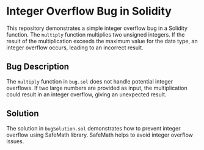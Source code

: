 # Integer Overflow Bug in Solidity

This repository demonstrates a simple integer overflow bug in a Solidity function. The `multiply` function multiplies two unsigned integers. If the result of the multiplication exceeds the maximum value for the data type, an integer overflow occurs, leading to an incorrect result.

## Bug Description

The `multiply` function in `bug.sol` does not handle potential integer overflows. If two large numbers are provided as input, the multiplication could result in an integer overflow, giving an unexpected result.

## Solution

The solution in `bugSolution.sol` demonstrates how to prevent integer overflow using SafeMath library. SafeMath helps to avoid integer overflow issues.
